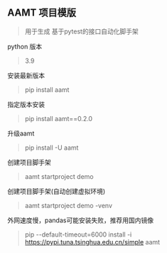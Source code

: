 ## AAMT 项目模版
> 用于生成 基于pytest的接口自动化脚手架

python 版本

> 3.9

安装最新版本

> pip install aamt

指定版本安装

> pip install aamt==0.2.0

升级aamt

> pip install -U aamt

创建项目脚手架 

> aamt startproject demo

创建项目脚手架(自动创建虚拟环境)

> aamt startproject demo -venv

外网速度慢，pandas可能安装失败，推荐用国内镜像

> pip --default-timeout=6000 install -i https://pypi.tuna.tsinghua.edu.cn/simple aamt




